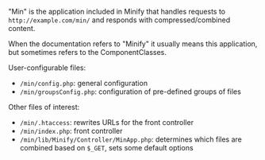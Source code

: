 "Min" is the application included in Minify that handles requests to ` http://example.com/min/ ` and responds with compressed/combined content.

When the documentation refers to "Minify" it usually means this application, but sometimes refers to the ComponentClasses.

User-configurable files:

  * ` /min/config.php `: general configuration
  * ` /min/groupsConfig.php `: configuration of pre-defined groups of files

Other files of interest:

  * ` /min/.htaccess `: rewrites URLs for the front controller
  * ` /min/index.php `: front controller
  * ` /min/lib/Minify/Controller/MinApp.php `: determines which files are combined based on ` $_GET `, sets some default options